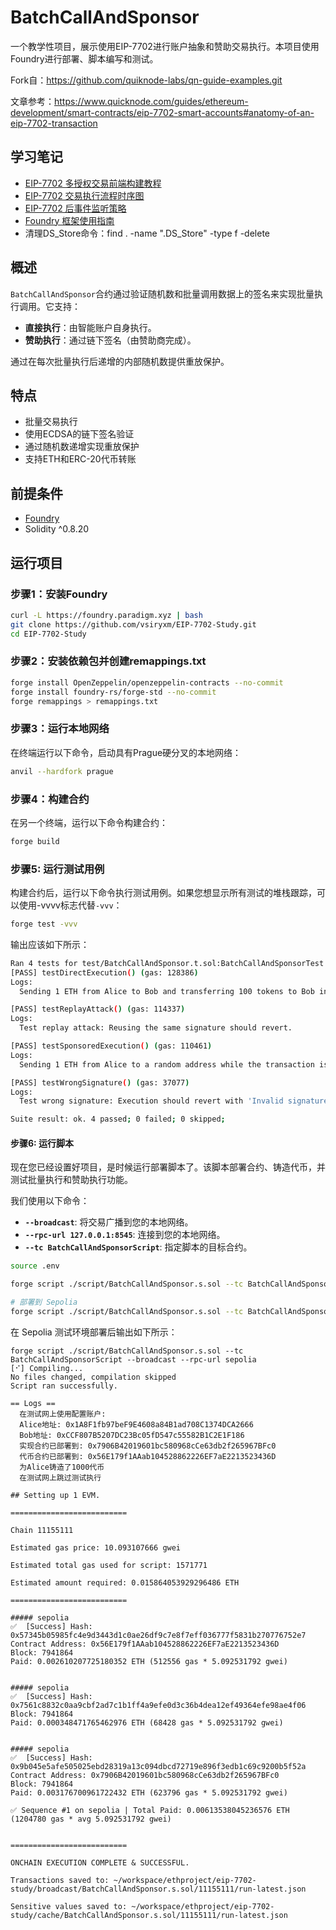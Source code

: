 # BatchCallAndSponsor

一个教学性项目，展示使用EIP-7702进行账户抽象和赞助交易执行。本项目使用Foundry进行部署、脚本编写和测试。

Fork自：https://github.com/quiknode-labs/qn-guide-examples.git

文章参考：https://www.quicknode.com/guides/ethereum-development/smart-contracts/eip-7702-smart-accounts#anatomy-of-an-eip-7702-transaction

## 学习笔记
- [EIP-7702 多授权交易前端构建教程](./frontend-build.md)
- [EIP-7702 交易执行流程时序图](./sequence_diagram.md)
- [EIP-7702 后事件监听策略](./event.md)
- [Foundry 框架使用指南](./frontend-build.md)
- 清理DS_Store命令：find . -name ".DS_Store" -type f -delete


## 概述

`BatchCallAndSponsor`合约通过验证随机数和批量调用数据上的签名来实现批量执行调用。它支持：
- **直接执行**：由智能账户自身执行。
- **赞助执行**：通过链下签名（由赞助商完成）。

通过在每次批量执行后递增的内部随机数提供重放保护。

## 特点

- 批量交易执行
- 使用ECDSA的链下签名验证
- 通过随机数递增实现重放保护
- 支持ETH和ERC-20代币转账

## 前提条件

- [Foundry](https://github.com/foundry-rs/foundry)
- Solidity ^0.8.20

## 运行项目

### 步骤1：安装Foundry

```bash
curl -L https://foundry.paradigm.xyz | bash
git clone https://github.com/vsiryxm/EIP-7702-Study.git
cd EIP-7702-Study
```

### 步骤2：安装依赖包并创建remappings.txt

```bash
forge install OpenZeppelin/openzeppelin-contracts --no-commit
forge install foundry-rs/forge-std --no-commit
forge remappings > remappings.txt
```

### 步骤3：运行本地网络

在终端运行以下命令，启动具有Prague硬分叉的本地网络：

```bash
anvil --hardfork prague
```

### 步骤4：构建合约

在另一个终端，运行以下命令构建合约：

```bash
forge build
```

### 步骤5: 运行测试用例

构建合约后，运行以下命令执行测试用例。如果您想显示所有测试的堆栈跟踪，可以使用-vvvv标志代替`-vvv`：

```bash
forge test -vvv
```

输出应该如下所示：

```bash
Ran 4 tests for test/BatchCallAndSponsor.t.sol:BatchCallAndSponsorTest
[PASS] testDirectExecution() (gas: 128386)
Logs:
  Sending 1 ETH from Alice to Bob and transferring 100 tokens to Bob in a single transaction

[PASS] testReplayAttack() (gas: 114337)
Logs:
  Test replay attack: Reusing the same signature should revert.

[PASS] testSponsoredExecution() (gas: 110461)
Logs:
  Sending 1 ETH from Alice to a random address while the transaction is sponsored by Bob

[PASS] testWrongSignature() (gas: 37077)
Logs:
  Test wrong signature: Execution should revert with 'Invalid signature'.

Suite result: ok. 4 passed; 0 failed; 0 skipped;
```

#### 步骤6: 运行脚本

现在您已经设置好项目，是时候运行部署脚本了。该脚本部署合约、铸造代币，并测试批量执行和赞助执行功能。

我们使用以下命令：
- **`--broadcast`**: 将交易广播到您的本地网络。
- **`--rpc-url 127.0.0.1:8545`**: 连接到您的本地网络。
- **`--tc BatchCallAndSponsorScript`**: 指定脚本的目标合约。

```bash
source .env 

forge script ./script/BatchCallAndSponsor.s.sol --tc BatchCallAndSponsorScript --broadcast --rpc-url 127.0.0.1:8545

# 部署到 Sepolia
forge script ./script/BatchCallAndSponsor.s.sol --tc BatchCallAndSponsorScript --broadcast --rpc-url sepolia --verify
```

在 Sepolia 测试环境部署后输出如下所示：
```
forge script ./script/BatchCallAndSponsor.s.sol --tc BatchCallAndSponsorScript --broadcast --rpc-url sepolia
[⠊] Compiling...
No files changed, compilation skipped
Script ran successfully.

== Logs ==
  在测试网上使用配置账户:
  Alice地址: 0x1A8F1fb97beF9E4608a84B1ad708C1374DCA2666
  Bob地址: 0xCCF807B5207DC23Bc05fD547c55582B1C2E1F186
  实现合约已部署到: 0x7906B42019601bc580968cCe63db2f265967BFc0
  代币合约已部署到: 0x56E179f1AAab104528862226EF7aE2213523436D
  为Alice铸造了1000代币
  在测试网上跳过测试执行

## Setting up 1 EVM.

==========================

Chain 11155111

Estimated gas price: 10.093107666 gwei

Estimated total gas used for script: 1571771

Estimated amount required: 0.015864053929296486 ETH

==========================

##### sepolia
✅  [Success] Hash: 0x57345b05985fc4e9d3443d1c0ae26df9c7e8f7eff036777f5831b270776752e7
Contract Address: 0x56E179f1AAab104528862226EF7aE2213523436D
Block: 7941864
Paid: 0.002610207725180352 ETH (512556 gas * 5.092531792 gwei)


##### sepolia
✅  [Success] Hash: 0x7561c8832c0aa9cbf2ad7c1b1ff4a9efe0d3c36b4dea12ef49364efe98ae4f06
Block: 7941864
Paid: 0.000348471765462976 ETH (68428 gas * 5.092531792 gwei)


##### sepolia
✅  [Success] Hash: 0x9b045e5afe505025ebd28319a13c094dbcd72719e896f3edb1c69c9200b5f52a
Contract Address: 0x7906B42019601bc580968cCe63db2f265967BFc0
Block: 7941864
Paid: 0.003176700961722432 ETH (623796 gas * 5.092531792 gwei)

✅ Sequence #1 on sepolia | Total Paid: 0.00613538045236576 ETH (1204780 gas * avg 5.092531792 gwei)
                                                                                                      

==========================

ONCHAIN EXECUTION COMPLETE & SUCCESSFUL.

Transactions saved to: ~/workspace/ethproject/eip-7702-study/broadcast/BatchCallAndSponsor.s.sol/11155111/run-latest.json

Sensitive values saved to: ~/workspace/ethproject/eip-7702-study/cache/BatchCallAndSponsor.s.sol/11155111/run-latest.json
```

